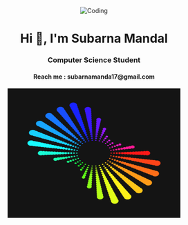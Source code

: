 <p align="center">
    <img alt="Coding" width="1200" height="10" src="https://upload.wikimedia.org/wikipedia/commons/4/4c/Digital_rain_banner.gif">
  </p>
<h1 align="center">Hi 👋, I'm Subarna Mandal</h1>
<h3 align="center">Computer Science Student</h3>
<h4 align="center">Reach me : subarnamanda17@gmail.com<h4/>

<p align="center">
    <img alt="Coding" width="400" height="300" src="aaa.gif">
  </p>

